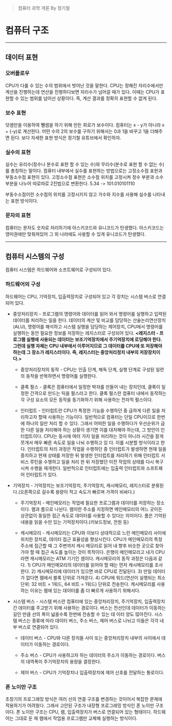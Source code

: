 > 컴퓨터 과학 개론 By 정기철 

# 컴퓨터 구조

***

## 데이터 표현

### 오버플로우 

CPU가 다룰 수 있는 수의 범위에서 벗어난 것을 말한다. CPU는 정해진 자리수에서만 계산을 진행하는데 연산을 진행하다보면 자리수가 넘어갈 때가 있다. 이때는 CPU가 표현할 수 있는 범위를 넘어선 상황이다. 즉, 계산 결과를 정확히 표현할 수 없게 된다.

### 보수 표현

덧셈만을 이용하여 뺄셈을 하기 위해 만든 회로가 보수이다. 컴퓨터는 x - y가 아니라 x + (-y)로 계산한다. 어떤 수의 2의 보수를 구하기 위해서는 0과 1을 바꾸고 1을 더해주면 된다. 보다 자세한 표현 방식은 정기철 유튜브에서 확인하자.

### 실수의 표현

실수는 유리수(정수나 분수로 표현 할 수 있는 수)와 무리수(분수로 표현 할 수 없는 수)를 총칭하는 말이다. 컴퓨터 내부에서 실수를 표현하는 방법으로는 고정소수점 표현과 부동소수점 표현이 있다. 고정소수점 표현은 소수점 위치를 고정시켜 정수 부분과 소수 부분을 나누어 따로따로 2진법으로 변환한다. 5.34 -> 101.010101110

부동수소점이란 소수점의 위치를 고정시키지 않고 가수와 지수를 사용해 실수를 나타내는 표현 방식이다.

### 문자의 표현

컴퓨터는 문자도 숫자로 처리하기에 아스키코드와 유니코드가 탄생했다. 아스키코드는 영미권에만 맞춰져있어 그 외 나라에도 사용할 수 있게 유니코드가 탄생했다.

***

## 컴퓨터 시스템의 구성

컴퓨터 시스템은 하드웨어와 소프트웨어로 구성되어 있다.

### 하드웨어의 구성

하드웨어는 CPU, 기억장치, 입출력장치로 구성되어 있고 각 장치는 시스템 버스로 연결되어 있다.

* 중앙처리장치 - 프로그램의 명령어와 데이터를 읽어 와서 명령어를 실행하고 입력된 데이터를 처리하는 일을 한다. 데이터의 계산 및 비교를 담당하는 산술논리연산장치(ALU), 명령어를 해석하고 시스템 실행을 담당하는 제어장치, CPU에서 명령어를 실행하는 동안 필요한 정보를 저장하는 레지스터로 구성되어 있다. **<레지스터 - 프로그램 실행에 사용되는 데이터는 보조기억장치에서 주기억장치에 로딩해야 한다. 그런데 실행 자체는 CPU 내부에서 이루어지므로 그 데이터를 CPU에 또 저장해야 하는데 그 장소가 레지스터이다. 즉, 레지스터는 중앙처리정치 내부의 저장장치이다.>**

  * 중앙처리장치의 동작 - CPU는 인출 단계, 해독 단계, 실행 단계로 구성된 일련의 동작을 반복하면서 명령어를 실행한다.

  * 클록 펄스 - 클록은 컴퓨터에서 일정한 박자를 만들어 내는 장치인데, 클록이 일정한 간격으로 만드는 틱을 펄스라고 한다. 클록 펄스란 컴퓨터 내에서 동작하는 각 구성 요소의 모든 동작을 동기화하기 위해 사용하는 전자적     펄스이다.
  
  * 인터럽트 - 인터럽트란 CPU가 특정한 기능을 수행하던 중 급하게 다른 일을 처리하고자 할때 사용하는 기능이다. 일반적으로 컴퓨터는 단일 CPU이므로 한번에 하나의 일만 처리 할 수 있다. 그래서 어떠한 일을 수행하다가 
    우선순위가 급한 다른 일을 처리해야 하는 상황이 생기면 이를 대처해야 하는데, 그 방안이 인터럽트이다. CPU는 동시에 여러 가지 일을 처리하는 것이 아니라 시간을 잘게 쪼개서 매우 빠른 속도로 일을 나눠 수행하고 있     다. 이를 시분할 방식이라고 한다. 인터럽트의 처리 과정은 작업을 수행하던 중 인터럽트가 발생하면 현재 일을 중지하고 현재 상태를 저장한 뒤 발생한 인터럽트를 처리하기 위해 인터럽트 서비스 루틴을 수행하고 일을 처리     한 뒤 저장했던 이전 작업의 상태를 다시 복구시켜 수행을 재개한다. 일반적으로 인터럽트에는 입출력 인터럽트와 소프트웨어 인터럽트가 있다.

* 기억장치 - 기억장치는 보조기억장치, 주기억장치, 캐시메모리, 레지스터로 분류된다.(오른쪽으로 갈수록 용량이 적고 속도가 빠르며 가격이 비싸다.) 

  * 주기억장치 - 메인메모리는 작업에 필요한 프로그램과 데이터를 저장하는 장소이다. 램과 롬으로 나뉜다. 램이란 주소를 지정하면 메인메모리의 어느 곳이든 상관없이 동일한 접근 속도로 데이터를 사용할 수 있다는 의미이다.
    롬은 기억된 내용을 읽을 수만 있는 기억장치이다.(키보드정보, 전원 등)
    
  * 캐시메모리 - 캐시메모리는 CPU와 이보다 상대적으로 느린 메인메모리 사이에 위치한 장치로, 데이터 접근 효율성을 향상시킨다. CPU가 메인메모리의 특정 주소에 접근할 때 그 주변까지 캐시 메모리로 읽어 내 향후 비슷한     곳으로 찾아가야 할 때 접근 속도를 높이는 것이 목적이다. 은행이 메인메모리고 내가 CPU라면 캐시메모리는 ATM 기기인 셈이다. 캐시메모리의 동작 과정은 다음과 같다. 1) CPU가 메인메모리의 데이터를 읽어야 할 때는     먼저 캐시메모리를 조사한다. 2) 캐시메모리에 데이터가 있으면 바로 CPU로 전달된다. 3) 만일 데이터가 없다면 램에서 블록 단위로 가져온다. 4) CPU에 워드(연산이 실행되는 최소 단위: 32 비트 = 1워드, 64 비트 =     1워드) 단위로 전송한다. 캐시메모리를 사용하는 이유는 램에 있는 데이터를 좀 더 빠르게 사용하기 위해서다.
   
   
   
   
* 시스템 버스 - 시스템 버스란 컴퓨터에 있는 중앙처리장치, 주기억장치, 입출력장치 간 데이터를 주고받기 위해 사용하는 경로이다. 버스는 전선인데 데이터가 이동하는 길인 만큼 선의 폭이 넓을수록 한번에 전송할 수 있는 데   이터 양도 많아진다. 시스템 버스는 종류에 따라 데이터 버스, 주소 버스, 제어 버스로 나뉘고 이들은 각각 내부 버스로 연결되어 있다.

   * 데이터 버스 - CPU와 다른 장치들 사이 또는 중앙처리장치 내부의 사이에서 데이터가 이동하는 경로이다.

   * 주소 버스 - CPU가 사용하고자 하는 데이터의 주소가 이동하는 경로이다. 버스의 대역폭이 주기억장치의 용량을 결정한다.
   
   * 제어 버스 - CPU가 기억장치나 입출력장치에 제어 신호를 전달하는 통로이다.

### 폰 노이만 구조

초창기의 프로그래밍 방식은 여러 선의 연결 구조를 변경하는 것이어서 복잡한 문제에 적용하기가 어려웠다. 그래서 고안된 구조가 내장형 프로그래밍 방식인 폰 노이만 구조이다. 폰 노이만 구조는 CPU, 램, 입출력장치가 버스로 연결되어 있는 형태이다. 하드웨어는 그대로 둔 채 램에서 작업용 프로그램만 교체해 실행하는 방식이다. 














